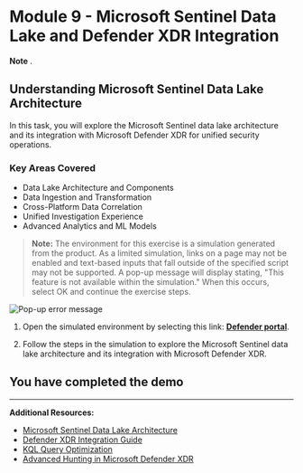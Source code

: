 # Module 9 - Microsoft Sentinel Data Lake and Defender XDR Integration

**Note** .

## Understanding Microsoft Sentinel Data Lake Architecture

In this task, you will explore the Microsoft Sentinel data lake architecture and its integration with Microsoft Defender XDR for unified security operations.

### Key Areas Covered

- Data Lake Architecture and Components
- Data Ingestion and Transformation
- Cross-Platform Data Correlation
- Unified Investigation Experience
- Advanced Analytics and ML Models

>**Note:**
> The environment for this exercise is a simulation generated from the product. As a limited simulation, links on a page may not be enabled and text-based inputs that fall outside of the specified script may not be supported. A pop-up message will display stating, "This feature is not available within the simulation." When this occurs, select OK and continue the exercise steps.  

![Pop-up error message](../Media/simulation-pop-up-error.png)

1. Open the simulated environment by selecting this link: **[Defender portal](https://app.highlights.guide/start/9fe10dd1-7e73-4519-9a4e-ebc9f468f92b?guide=true&token=32d473ab-8f08-46ec-ab53-f2aaa3f585e6)**.

1. Follow the steps in the simulation to explore the Microsoft Sentinel data lake architecture and its integration with Microsoft Defender XDR.

## You have completed the demo

---

**Additional Resources:**

- [Microsoft Sentinel Data Lake Architecture](https://docs.microsoft.com/azure/sentinel/overview)
- [Defender XDR Integration Guide](https://docs.microsoft.com/microsoft-365/security/defender/microsoft-365-defender-integration-with-azure-sentinel)
- [KQL Query Optimization](https://docs.microsoft.com/azure/data-explorer/kusto/query/best-practices)
- [Advanced Hunting in Microsoft Defender XDR](https://docs.microsoft.com/microsoft-365/security/defender/advanced-hunting-overview)
